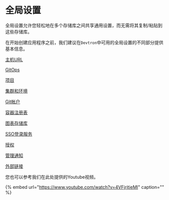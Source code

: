 ﻿# 全局设置
全局设置允许您轻松地在多个存储库之间共享通用设置，而无需将其复制/粘贴到这些存储库。

在开始创建应用程序之前，我们建议在`Devtron`中可用的全局设置的不同部分提供基本信息。

[主机URL](host-url.md)

[GitOps](gitops.md)

[项目](projects.md)

[集群和环境](cluster-and-environments.md)

[Git帐户](git-accounts.md)

[容器注册表](docker-registries.md)

[图表存储库](chart-repo.md)

[SSO登录服务](sso-login.md)

[授权](https://docs.devtron.ai/global-configurations/authorization)

[管理通知](manage-notification.md)

[外部链接](external-links.md)

您也可以参考我们在此处提供的Youtube视频。

{% embed url="https://www.youtube.com/watch?v=4VFjrjtieMI" caption="" %}
